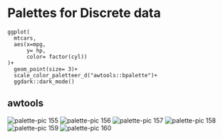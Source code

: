 # Palettes for Discrete data

```
ggplot(
  mtcars,
  aes(x=mpg,
      y= hp,
      color= factor(cyl))
)+
  geom_point(size= 3)+
  scale_color_paletteer_d("awtools::bpalette")+
  ggdark::dark_mode()
  ```
  
 
 ## awtools 
![palette-pic 155](https://user-images.githubusercontent.com/55933131/148119982-2d286ec4-9e9c-4ed4-9709-a8ac45c9b810.png)
![palette-pic 156](https://user-images.githubusercontent.com/55933131/148119988-3bbc090a-176b-468f-8fea-25844ce78dc1.png)
![palette-pic 157](https://user-images.githubusercontent.com/55933131/148119990-2c5f6f3e-f42c-4e40-b11d-dac94e4c2df4.png)
![palette-pic 158](https://user-images.githubusercontent.com/55933131/148119992-99e2ba8a-f7d5-41e6-9c65-73ddfab541ba.png)
![palette-pic 159](https://user-images.githubusercontent.com/55933131/148119995-f4b96077-2dd6-45ee-a7e5-267f0619ecc0.png)
![palette-pic 160](https://user-images.githubusercontent.com/55933131/148119996-cc3c0afc-f39d-47a5-b55a-950405cf09fc.png)
